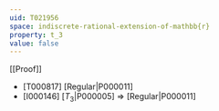 ```yaml
---
uid: T021956
space: indiscrete-rational-extension-of-mathbb{r}
property: t_3
value: false
---
```

[[Proof]]

* [T000817] [Regular|P000011]
* [I000146] [$T_3$|P000005] => [Regular|P000011]

